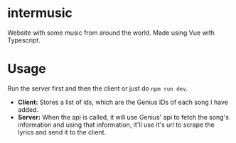 # intermusic
Website with some music from around the world. Made using Vue with Typescript.

# Usage

Run the server first and then the client or just do `npm run dev`.
  - **Client:** Stores a list of ids, which are the Genius IDs of each song I have added.
  - **Server:** When the api is called, it will use Genius' api to fetch the song's information and using that information, it'll use it's url to scrape the lyrics and send it to the client.
